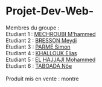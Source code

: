 # Projet-Dev-Web-

Membres du groupe :<br>
Etudiant 1 : [MECHROUBI M'hammed](https://github.com/mmechrou-iut90)<br>
Etudiant 2 : [BRESSON Meydi](https://github.com/MeydiBresson)<br>
Etudiant 3 : [PARME Simon](https://github.com/ParmeSimon)<br>
Etudiant 4 : [KHALLOUK Elias](https://github.com/ekhallou-iut90)<br>
Etudiant 5 : [EL HAJJAJI Mohammed](https://github.com/MohakeMKS)<br>
Etudiant 6 : [TABOADA Nôe](https://github.com/nt579176)<br>
<br>
Produit mis en vente : montre
